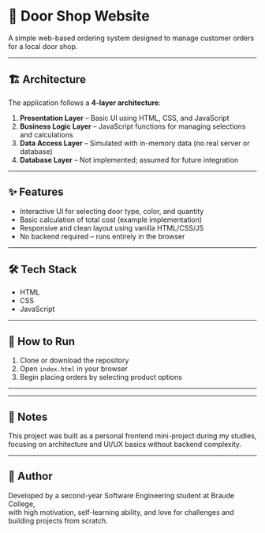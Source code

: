 
# 🚪 Door Shop Website

A simple web-based ordering system designed to manage customer orders for a local door shop.

---

## 🏗️ Architecture

The application follows a **4-layer architecture**:
1. **Presentation Layer** – Basic UI using HTML, CSS, and JavaScript
2. **Business Logic Layer** – JavaScript functions for managing selections and calculations
3. **Data Access Layer** – Simulated with in-memory data (no real server or database)
4. **Database Layer** – Not implemented; assumed for future integration

---

## ✨ Features

- Interactive UI for selecting door type, color, and quantity
- Basic calculation of total cost (example implementation)
- Responsive and clean layout using vanilla HTML/CSS/JS
- No backend required – runs entirely in the browser

---

## 🛠️ Tech Stack

- HTML
- CSS
- JavaScript

---

## 🚀 How to Run

1. Clone or download the repository
2. Open `index.html` in your browser
3. Begin placing orders by selecting product options

---


---

## 📌 Notes

This project was built as a personal frontend mini-project during my studies, focusing on architecture and UI/UX basics without backend complexity.

---

## 👤 Author

Developed by a second-year Software Engineering student at Braude College,  
 with high motivation, self-learning ability, and love for challenges and building projects from scratch.

